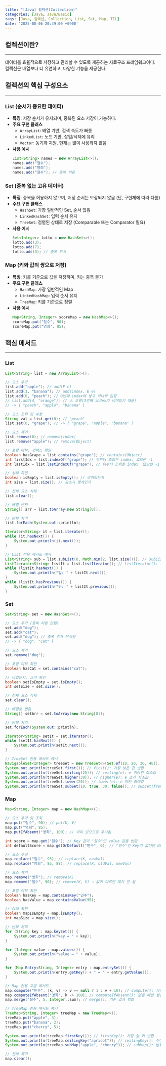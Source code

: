 ```yaml
---
title: "[Java] 컬렉션(Collection)"
categories: [Java, Java/Basic]
tags: [Java, 컬렉션, Collection, List, Set, Map, TIL]
date: '2025-08-06 20:39:00 +0900'
---
```


## 컬렉션이란?

---

데이터를 효율적으로 저장하고 관리할 수 있도록 제공하는 자료구조 프레임워크이다.   
컬렉션은 배열보다 더 유연하고, 다양한 기능을 제공한다.

## 컬렉션의 핵심 구성요소

---

### List (순서가 중요한 데이터)

- **특징**: 저장 순서가 유지되며, 중복된 요소 저장이 가능하다.
- **주요 구현 클래스**
  - `ArrayList`: 배열 기반, 검색 속도가 빠름
  - `LinkedList`: 노드 기반, 삽입/삭제에 유리
  - `Vector`: 동기화 지원, 현재는 많이 사용되지 않음
- **사용 예시**
  ```java
  List<String> names = new ArrayList<>();
  names.add("철수");
  names.add("영희");
  names.add("철수"); // 중복 허용
  ```

### Set (중복 없는 고유 데이터)

- **특징**: 중복을 허용하지 않으며, 저장 순서는 보장되지 않음 (단, 구현체에 따라 다름)
- **주요 구현 클래스**
  - `HashSet`: 가장 일반적인 Set, 순서 없음
  - `LinkedHashSet`: 입력 순서 유지
  - `TreeSet`: 정렬된 상태로 저장 (Comparable 또는 Comparator 필요)
- **사용 예시**
  ```java
  Set<Integer> lotto = new HashSet<>();
  lotto.add(3);
  lotto.add(7);
  lotto.add(3); // 중복 무시
  ```

### Map (키와 값의 쌍으로 저장)

- **특징**: 키를 기준으로 값을 저장하며, 키는 중복 불가
- **주요 구현 클래스**
  - `HashMap`: 가장 일반적인 Map
  - `LinkedHashMap`: 입력 순서 유지
  - `TreeMap`: 키를 기준으로 정렬
- **사용 예시**
  ```java
  Map<String, Integer> scoreMap = new HashMap<>();
  scoreMap.put("철수", 90);
  scoreMap.put("영희", 85);
  ```

## 핵심 메서드

---

### List

```java
List<String> list = new ArrayList<>();

// 요소 추가
list.add("apple"); // add(E e)
list.add(1, "banana"); // add(index, E e)
list.add(0, "peach"); // 0번째 index에 넣고 하나씩 밀림
// list.add(4, "orange"); // ⚠️ 오류(3번째 index가 비어있기 때문)
// -> { "peach", "apple", "banana" }

// 요소 조회 및 수정
String val = list.get(0); // "peach"
list.set(0, "grape"); // -> { "grape", "apple", "banana" }

// 요소 제거
list.remove(0); // remove(index)
list.remove("apple"); // remove(Object)

// 포함 여부, 인덱스 확인
boolean hasGrape = list.contains("grape"); // contains(Object)
int firstIdx = list.indexOf("grape"); // 앞부터 조회한 index, 없으면 -1
int lastIdx = list.lastIndexOf("grape"); // 뒤부터 조회한 index, 없으면 -1

// 상태 확인
boolean isEmpty = list.isEmpty(); // 비어있는지
int size = list.size(); // 요소가 몇개인지

// 전체 요소 삭제
list.clear();

// 배열 변환
String[] arr = list.toArray(new String[0]);

// 반복 처리
list.forEach(System.out::println);

Iterator<String> it = list.iterator();
while (it.hasNext()) {
    System.out.println(it.next());
}

// List 전용 메서드 예시
List<String> sub = list.subList(0, Math.min(2, list.size())); // subList(): 부분 리스트를 반환
ListIterator<String> listIt = list.listIterator(); // listIterator(): 양방향 탐색 가능한 반복자
while (listIt.hasNext()) {
    System.out.println("앞: " + listIt.next());
}
while (listIt.hasPrevious()) {
    System.out.println("뒤: " + listIt.previous());
}
```

### Set

```java
Set<String> set = new HashSet<>();

// 요소 추가 (중복 허용 안됨)
set.add("dog");
set.add("cat");
set.add("dog"); // 중복 추가 무시됨
// -> { "dog", "cat" }

// 요소 제거
set.remove("dog");

// 포함 여부 확인
boolean hasCat = set.contains("cat");

// 비었는지, 크기 확인
boolean setIsEmpty = set.isEmpty();
int setSize = set.size();

// 전체 요소 삭제
set.clear();

// 배열로 변환
String[] setArr = set.toArray(new String[0]);

// 반복 처리
set.forEach(System.out::println);

Iterator<String> setIt = set.iterator();
while (setIt.hasNext()) {
    System.out.println(setIt.next());
}

// TreeSet 전용 메서드 예시
NavigableSet<Integer> treeSet = new TreeSet<>(Set.of(10, 20, 30, 40));
System.out.println(treeSet.first()); // first(): 가장 낮은 값 반환
System.out.println(treeSet.ceiling(25)); // ceiling(e): e 이상인 최소값
System.out.println(treeSet.higher(30)); // higher(e): e 초과 최소값
System.out.println(treeSet.lower(20)); // lower(e): e 미만 최대값
System.out.println(treeSet.subSet(10, true, 30, false)); // subSet(from, to): 범위 조회
```

### Map

```java
Map<String, Integer> map = new HashMap<>();

// 요소 추가 및 조회
map.put("철수", 90); // put(K, V)
map.put("영희", 85);
map.putIfAbsent("영희", 100); // 이미 있으므로 무시됨

int score = map.get("철수"); // Key 값이 "철수"인 value 값을 반환
int defaultScore = map.getOrDefault("민수", 0); // "민수"인 Key가 없다면 default 값을 반환

// 요소 수정
map.replace("철수", 95); // replace(K, newVal)
map.replace("영희", 85, 88); // replace(K, oldVal, newVal)

// 요소 제거
map.remove("영희"); // remove(K)
map.remove("철수", 90); // remove(K, V) → 값이 다르면 제거 안 됨

// 포함 여부 확인
boolean hasKey = map.containsKey("민수");
boolean hasValue = map.containsValue(95);

// 상태 확인
boolean mapIsEmpty = map.isEmpty();
int mapSize = map.size();

// 반복 처리
for (String key : map.keySet()) {
    System.out.println("key = " + key);
}

for (Integer value : map.values()) {
    System.out.println("value = " + value);
}

for (Map.Entry<String, Integer> entry : map.entrySet()) {
    System.out.println(entry.getKey() + " = " + entry.getValue());
}

// Map 전용 고급 메서드
map.compute("민수", (k, v) -> v == null ? 1 : v + 10); // compute(): 기존 값 기반 연산
map.computeIfAbsent("영희", k -> 100); // computeIfAbsent(): 없을 때만 생성
map.merge("철수", 5, Integer::sum); // merge(): 기존 값과 병합

// TreeMap 전용 메서드 예시
TreeMap<String, Integer> treeMap = new TreeMap<>();
treeMap.put("apple", 3);
treeMap.put("banana", 2);
treeMap.put("cherry", 5);

System.out.println(treeMap.firstKey()); // firstKey(): 가장 앞 키 반환
System.out.println(treeMap.ceilingKey("apricot")); // ceilingKey(): 주어진 키 이상 중 가장 작은 키
System.out.println(treeMap.subMap("apple", "cherry")); // subMap(): 범위 맵 반환

// 전체 제거
map.clear();
```
